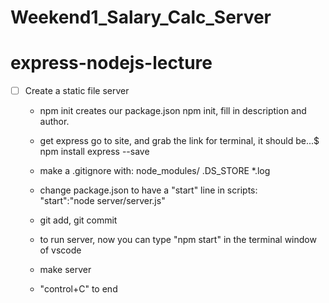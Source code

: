 # Weekend1_Salary_Calc_Server
# express-nodejs-lecture

- [ ] Create a static file server
    - npm init creates our package.json
        npm init, fill in description and author.
    - get express
        go to site, and grab the link for terminal,
        it should be...$ npm install express --save

    - make a .gitignore with: 
       node_modules/
       .DS_STORE
       *.log
    - change package.json to have a "start" line in scripts:     
        "start":"node server/server.js"

    - git add, git commit
    - to run server, now you can type "npm start" in the terminal window of vscode
    - make server

    - "control+C" to end